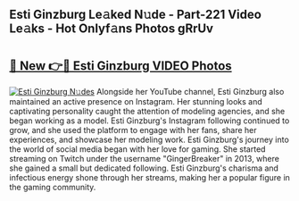 ## Esti Ginzburg Le𝚊ked N𝚞de - Part-221 Video Le𝚊ks - Hot Onlyf𝚊ns Photos gRrUv

# <h2><a href="http://ac41420.deff.icu/?id=Esti+Ginzburg">🔗 New 👉🔴 Esti Ginzburg VIDEO Photos</a></h2>

[![Esti Ginzburg N𝚞des](https://i.imgur.com/rIISA9y.gif)](http://ac41420.deff.icu/?id=Esti+Ginzburg)
Alongside her YouTube channel, Esti Ginzburg also maintained an active presence on Instagram. Her stunning looks and captivating personality caught the attention of modeling agencies, and she began working as a model. Esti Ginzburg's Instagram following continued to grow, and she used the platform to engage with her fans, share her experiences, and showcase her modeling work. Esti Ginzburg's journey into the world of social media began with her love for gaming. She started streaming on Twitch under the username "GingerBreaker" in 2013, where she gained a small but dedicated following. Esti Ginzburg's charisma and infectious energy shone through her streams, making her a popular figure in the gaming community.
